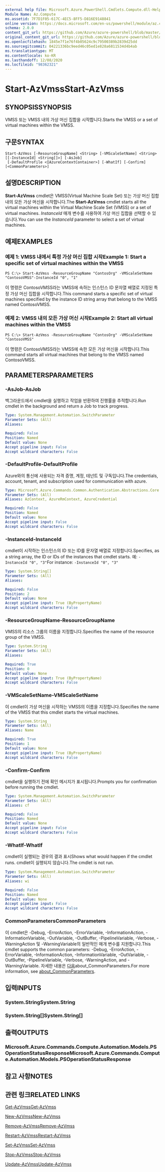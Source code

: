 ```yaml
---
external help file: Microsoft.Azure.PowerShell.Cmdlets.Compute.dll-Help.xml
Module Name: Az.Compute
ms.assetid: 7F7D1F05-617C-4EC5-8FF5-D816E9148841
online version: https://docs.microsoft.com/en-us/powershell/module/az.compute/start-azvmss
schema: 2.0.0
content_git_url: https://github.com/Azure/azure-powershell/blob/master/src/Compute/Compute/help/Start-AzVmss.md
original_content_git_url: https://github.com/Azure/azure-powershell/blob/master/src/Compute/Compute/help/Start-AzVmss.md
ms.openlocfilehash: 1845e7f1e76f4b05624c9c79500389b2839d25dd
ms.sourcegitcommit: 04221336bc9eed46c05ed1e828a6811534d4b4ab
ms.translationtype: MT
ms.contentlocale: ko-KR
ms.lasthandoff: 12/08/2020
ms.locfileid: "98362321"
---
```

# <span data-ttu-id="9d126-101">Start-AzVmss</span><span class="sxs-lookup"><span data-stu-id="9d126-101">Start-AzVmss</span></span>

## <span data-ttu-id="9d126-102">SYNOPSIS</span><span class="sxs-lookup"><span data-stu-id="9d126-102">SYNOPSIS</span></span>
<span data-ttu-id="9d126-103">VMSS 또는 VMSS 내의 가상 머신 집합을 시작합니다.</span><span class="sxs-lookup"><span data-stu-id="9d126-103">Starts the VMSS or a set of virtual machines within the VMSS.</span></span>

## <span data-ttu-id="9d126-104">구문</span><span class="sxs-lookup"><span data-stu-id="9d126-104">SYNTAX</span></span>

```
Start-AzVmss [-ResourceGroupName] <String> [-VMScaleSetName] <String> [[-InstanceId] <String[]>] [-AsJob]
 [-DefaultProfile <IAzureContextContainer>] [-WhatIf] [-Confirm] [<CommonParameters>]
```

## <span data-ttu-id="9d126-105">설명</span><span class="sxs-lookup"><span data-stu-id="9d126-105">DESCRIPTION</span></span>
<span data-ttu-id="9d126-106">**Start-AzVmss** cmdlet은 VMSS(Virtual Machine Scale Set) 또는 가상 머신 집합 내의 모든 가상 머신을 시작합니다.</span><span class="sxs-lookup"><span data-stu-id="9d126-106">The **Start-AzVmss** cmdlet starts all the virtual machines within the Virtual Machine Scale Set (VMSS) or a set of virtual machines.</span></span>
<span data-ttu-id="9d126-107">*InstanceId* 매개 변수를 사용하여 가상 머신 집합을 선택할 수 있습니다.</span><span class="sxs-lookup"><span data-stu-id="9d126-107">You can use the *InstanceId* parameter to select a set of virtual machines.</span></span>

## <span data-ttu-id="9d126-108">예제</span><span class="sxs-lookup"><span data-stu-id="9d126-108">EXAMPLES</span></span>

### <span data-ttu-id="9d126-109">예제 1: VMSS 내에서 특정 가상 머신 집합 시작</span><span class="sxs-lookup"><span data-stu-id="9d126-109">Example 1: Start a specific set of virtual machines within the VMSS</span></span>
```
PS C:\> Start-AzVmss -ResourceGroupName "ContosOrg" -VMScaleSetName "ContosoVMSS"-InstanceId "0", "1"
```

<span data-ttu-id="9d126-110">이 명령은 ContosoVMSS라는 VMSS에 속하는 인스턴스 ID 문자열 배열로 지정된 특정 가상 머신 집합을 시작합니다.</span><span class="sxs-lookup"><span data-stu-id="9d126-110">This command starts a specific set of virtual machines specified by the instance ID string array that belong to the VMSS named ContosoVMSS.</span></span>

### <span data-ttu-id="9d126-111">예제 2: VMSS 내의 모든 가상 머신 시작</span><span class="sxs-lookup"><span data-stu-id="9d126-111">Example 2: Start all virtual machines within the VMSS</span></span>
```
PS C:\> Start-AzVmss -ResourceGroupName "ContosOrg" -VMScaleSetName "ContosoVMSS"
```

<span data-ttu-id="9d126-112">이 명령은 ContosoVMSS라는 VMSS에 속한 모든 가상 머신을 시작합니다.</span><span class="sxs-lookup"><span data-stu-id="9d126-112">This command starts all virtual machines that belong to the VMSS named ContosoVMSS.</span></span>

## <span data-ttu-id="9d126-113">PARAMETERS</span><span class="sxs-lookup"><span data-stu-id="9d126-113">PARAMETERS</span></span>

### <span data-ttu-id="9d126-114">-AsJob</span><span class="sxs-lookup"><span data-stu-id="9d126-114">-AsJob</span></span>
<span data-ttu-id="9d126-115">백그라운드에서 cmdlet을 실행하고 작업을 반환하여 진행률을 추적합니다.</span><span class="sxs-lookup"><span data-stu-id="9d126-115">Run cmdlet in the background and return a Job to track progress.</span></span>

```yaml
Type: System.Management.Automation.SwitchParameter
Parameter Sets: (All)
Aliases:

Required: False
Position: Named
Default value: None
Accept pipeline input: False
Accept wildcard characters: False
```

### <span data-ttu-id="9d126-116">-DefaultProfile</span><span class="sxs-lookup"><span data-stu-id="9d126-116">-DefaultProfile</span></span>
<span data-ttu-id="9d126-117">Azure와의 통신에 사용되는 자격 증명, 계정, 테넌트 및 구독입니다.</span><span class="sxs-lookup"><span data-stu-id="9d126-117">The credentials, account, tenant, and subscription used for communication with azure.</span></span>

```yaml
Type: Microsoft.Azure.Commands.Common.Authentication.Abstractions.Core.IAzureContextContainer
Parameter Sets: (All)
Aliases: AzContext, AzureRmContext, AzureCredential

Required: False
Position: Named
Default value: None
Accept pipeline input: False
Accept wildcard characters: False
```

### <span data-ttu-id="9d126-118">-InstanceId</span><span class="sxs-lookup"><span data-stu-id="9d126-118">-InstanceId</span></span>
<span data-ttu-id="9d126-119">cmdlet이 시작하는 인스턴스의 ID 또는 ID를 문자열 배열로 지정합니다.</span><span class="sxs-lookup"><span data-stu-id="9d126-119">Specifies, as a string array, the ID or IDs of the instances that cmdlet starts.</span></span>
<span data-ttu-id="9d126-120">예: `-InstanceId "0", "3"`</span><span class="sxs-lookup"><span data-stu-id="9d126-120">For instance: `-InstanceId "0", "3"`</span></span>

```yaml
Type: System.String[]
Parameter Sets: (All)
Aliases:

Required: False
Position: 2
Default value: None
Accept pipeline input: True (ByPropertyName)
Accept wildcard characters: False
```

### <span data-ttu-id="9d126-121">-ResourceGroupName</span><span class="sxs-lookup"><span data-stu-id="9d126-121">-ResourceGroupName</span></span>
<span data-ttu-id="9d126-122">VMSS의 리소스 그룹의 이름을 지정합니다.</span><span class="sxs-lookup"><span data-stu-id="9d126-122">Specifies the name of the resource group of the VMSS.</span></span>

```yaml
Type: System.String
Parameter Sets: (All)
Aliases:

Required: True
Position: 0
Default value: None
Accept pipeline input: True (ByPropertyName)
Accept wildcard characters: False
```

### <span data-ttu-id="9d126-123">-VMScaleSetName</span><span class="sxs-lookup"><span data-stu-id="9d126-123">-VMScaleSetName</span></span>
<span data-ttu-id="9d126-124">이 cmdlet이 가상 머신을 시작하는 VMSS의 이름을 지정합니다.</span><span class="sxs-lookup"><span data-stu-id="9d126-124">Specifies the name of the VMSS that this cmdlet starts the virtual machines.</span></span>

```yaml
Type: System.String
Parameter Sets: (All)
Aliases: Name

Required: True
Position: 1
Default value: None
Accept pipeline input: True (ByPropertyName)
Accept wildcard characters: False
```

### <span data-ttu-id="9d126-125">-Confirm</span><span class="sxs-lookup"><span data-stu-id="9d126-125">-Confirm</span></span>
<span data-ttu-id="9d126-126">cmdlet을 실행하기 전에 확인 메시지가 표시됩니다.</span><span class="sxs-lookup"><span data-stu-id="9d126-126">Prompts you for confirmation before running the cmdlet.</span></span>

```yaml
Type: System.Management.Automation.SwitchParameter
Parameter Sets: (All)
Aliases: cf

Required: False
Position: Named
Default value: None
Accept pipeline input: False
Accept wildcard characters: False
```

### <span data-ttu-id="9d126-127">-WhatIf</span><span class="sxs-lookup"><span data-stu-id="9d126-127">-WhatIf</span></span>
<span data-ttu-id="9d126-128">cmdlet이 실행되는 경우의 결과 표시</span><span class="sxs-lookup"><span data-stu-id="9d126-128">Shows what would happen if the cmdlet runs.</span></span> <span data-ttu-id="9d126-129">cmdlet이 실행되지 않습니다.</span><span class="sxs-lookup"><span data-stu-id="9d126-129">The cmdlet is not run.</span></span>

```yaml
Type: System.Management.Automation.SwitchParameter
Parameter Sets: (All)
Aliases: wi

Required: False
Position: Named
Default value: None
Accept pipeline input: False
Accept wildcard characters: False
```

### <span data-ttu-id="9d126-130">CommonParameters</span><span class="sxs-lookup"><span data-stu-id="9d126-130">CommonParameters</span></span>
<span data-ttu-id="9d126-131">이 cmdlet은 -Debug, -ErrorAction, -ErrorVariable, -InformationAction, -InformationVariable, -OutVariable, -OutBuffer, -PipelineVariable, -Verbose, -WarningAction 및 -WarningVariable의 일반적인 매개 변수를 지원합니다.</span><span class="sxs-lookup"><span data-stu-id="9d126-131">This cmdlet supports the common parameters: -Debug, -ErrorAction, -ErrorVariable, -InformationAction, -InformationVariable, -OutVariable, -OutBuffer, -PipelineVariable, -Verbose, -WarningAction, and -WarningVariable.</span></span> <span data-ttu-id="9d126-132">자세한 내용은 [다음](http://go.microsoft.com/fwlink/?LinkID=113216)about_CommonParameters.</span><span class="sxs-lookup"><span data-stu-id="9d126-132">For more information, see [about_CommonParameters](http://go.microsoft.com/fwlink/?LinkID=113216).</span></span>

## <span data-ttu-id="9d126-133">입력</span><span class="sxs-lookup"><span data-stu-id="9d126-133">INPUTS</span></span>

### <span data-ttu-id="9d126-134">System.String</span><span class="sxs-lookup"><span data-stu-id="9d126-134">System.String</span></span>

### <span data-ttu-id="9d126-135">System.String[]</span><span class="sxs-lookup"><span data-stu-id="9d126-135">System.String[]</span></span>

## <span data-ttu-id="9d126-136">출력</span><span class="sxs-lookup"><span data-stu-id="9d126-136">OUTPUTS</span></span>

### <span data-ttu-id="9d126-137">Microsoft.Azure.Commands.Compute.Automation.Models.PSOperationStatusResponse</span><span class="sxs-lookup"><span data-stu-id="9d126-137">Microsoft.Azure.Commands.Compute.Automation.Models.PSOperationStatusResponse</span></span>

## <span data-ttu-id="9d126-138">참고 사항</span><span class="sxs-lookup"><span data-stu-id="9d126-138">NOTES</span></span>

## <span data-ttu-id="9d126-139">관련 링크</span><span class="sxs-lookup"><span data-stu-id="9d126-139">RELATED LINKS</span></span>

[<span data-ttu-id="9d126-140">Get-AzVmss</span><span class="sxs-lookup"><span data-stu-id="9d126-140">Get-AzVmss</span></span>](./Get-AzVmss.md)

[<span data-ttu-id="9d126-141">New-AzVmss</span><span class="sxs-lookup"><span data-stu-id="9d126-141">New-AzVmss</span></span>](./New-AzVmss.md)

[<span data-ttu-id="9d126-142">Remove-AzVmss</span><span class="sxs-lookup"><span data-stu-id="9d126-142">Remove-AzVmss</span></span>](./Remove-AzVmss.md)

[<span data-ttu-id="9d126-143">Restart-AzVmss</span><span class="sxs-lookup"><span data-stu-id="9d126-143">Restart-AzVmss</span></span>](./Restart-AzVmss.md)

[<span data-ttu-id="9d126-144">Set-AzVmss</span><span class="sxs-lookup"><span data-stu-id="9d126-144">Set-AzVmss</span></span>](./Set-AzVmss.md)

[<span data-ttu-id="9d126-145">Stop-AzVmss</span><span class="sxs-lookup"><span data-stu-id="9d126-145">Stop-AzVmss</span></span>](./Stop-AzVmss.md)

[<span data-ttu-id="9d126-146">Update-AzVmss</span><span class="sxs-lookup"><span data-stu-id="9d126-146">Update-AzVmss</span></span>](./Update-AzVmss.md)


